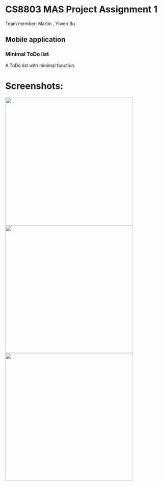 # CS8803 MAS Project Assignment 1

Team member:  Martin  ,   Yiwen Bu

## Mobile application
### Minimal ToDo list
A ToDo list with minimal function.


# Screenshots:
<img src="/screenshots/main_empty_light.png" height="400px"/>
<img src="/screenshots/main_full_light.png" height="400px"/>
<img src="/screenshots/add_todo_light.png" height="400px"/>

